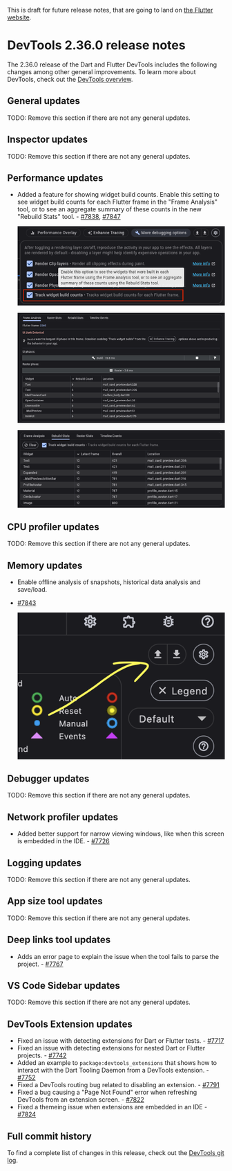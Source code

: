 This is draft for future release notes, that are going to land on
[the Flutter website](https://docs.flutter.dev/tools/devtools/release-notes).

# DevTools 2.36.0 release notes

The 2.36.0 release of the Dart and Flutter DevTools
includes the following changes among other general improvements.
To learn more about DevTools, check out the
[DevTools overview](/tools/devtools/overview).

## General updates

TODO: Remove this section if there are not any general updates.

## Inspector updates

TODO: Remove this section if there are not any general updates.

## Performance updates

* Added a feature for showing widget build counts. Enable this setting to see widget build counts
for each Flutter frame in the "Frame Analysis" tool, or to see an aggregate summary of these
counts in the new "Rebuild Stats" tool.  - [#7838](https://github.com/flutter/devtools/pull/7838),
[#7847](https://github.com/flutter/devtools/pull/7847)

    ![Track widget build counts setting](images/track_build_counts_setting.png "Track widget build counts setting")

    ![Widget rebuild counts in the Frame Analysis view](images/rebuild_counts_frame_analysis.png "Widget rebuilds counts for a flutter frame")

    ![Widget rebuild counts in the Rebuild Stats view](images/rebuild_stats.png "Widget rebuilds counts aggregate stats")

## CPU profiler updates

TODO: Remove this section if there are not any general updates.

## Memory updates

* Enable offline analysis of snapshots, historical data analysis and save/load.
- [#7843](https://github.com/flutter/devtools/pull/7843)

    ![Memory offline data](images/memory-save-load.png "Memory offline data")

## Debugger updates

TODO: Remove this section if there are not any general updates.

## Network profiler updates

* Added better support for narrow viewing windows, like when this
screen is embedded in the IDE. - [#7726](https://github.com/flutter/devtools/pull/7726)

## Logging updates

TODO: Remove this section if there are not any general updates.

## App size tool updates

TODO: Remove this section if there are not any general updates.

## Deep links tool updates

* Adds an error page to explain the issue when the tool fails to
parse the project. - [#7767](https://github.com/flutter/devtools/pull/7767)

## VS Code Sidebar updates

TODO: Remove this section if there are not any general updates.

## DevTools Extension updates

* Fixed an issue with detecting extensions for Dart or Flutter
tests. - [#7717](https://github.com/flutter/devtools/pull/7717)
* Fixed an issue with detecting extensions for nested Dart or Flutter
projects. - [#7742](https://github.com/flutter/devtools/pull/7742)
* Added an example to `package:devtools_extensions` that shows how to
interact with the Dart Tooling Daemon from a DevTools
extension. - [#7752](https://github.com/flutter/devtools/pull/7752)
* Fixed a DevTools routing bug related to disabling an
extension. - [#7791](https://github.com/flutter/devtools/pull/7791)
* Fixed a bug causing a "Page Not Found" error when refreshing DevTools
from an extension screen. - [#7822](https://github.com/flutter/devtools/pull/7822)
* Fixed a themeing issue when extensions are embedded in an
IDE - [#7824](https://github.com/flutter/devtools/pull/7824)

## Full commit history

To find a complete list of changes in this release, check out the
[DevTools git log](https://github.com/flutter/devtools/tree/v2.36.0).

